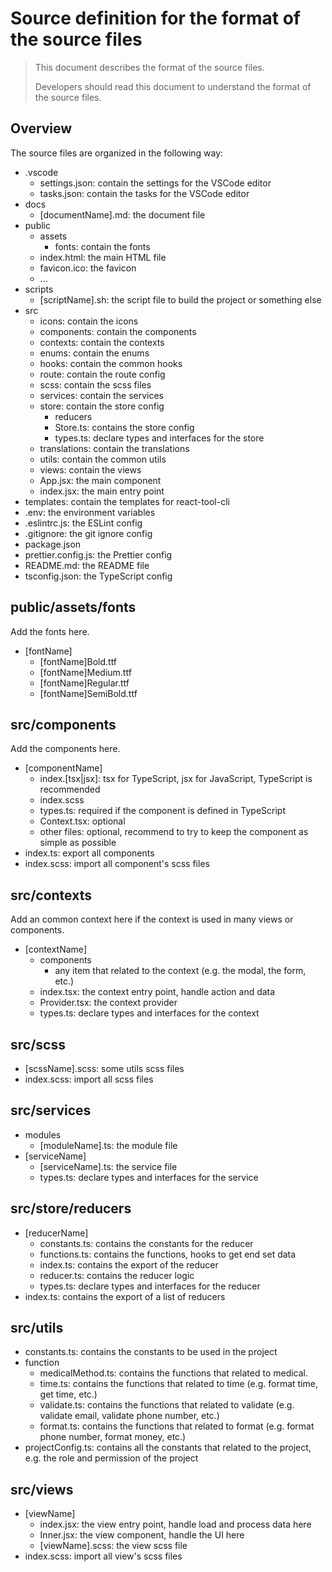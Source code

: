 # Source definition for the format of the source files

> This document describes the format of the source files.
>
> Developers should read this document to understand the format of the source files.

## Overview

The source files are organized in the following way:

-   .vscode
    -   settings.json: contain the settings for the VSCode editor
    -   tasks.json: contain the tasks for the VSCode editor
-   docs
    -   [documentName].md: the document file
-   public
    -   assets
        -   fonts: contain the fonts
    -   index.html: the main HTML file
    -   favicon.ico: the favicon
    -   ...
-   scripts
    -   [scriptName].sh: the script file to build the project or something else
-   src
    -   icons: contain the icons
    -   components: contain the components
    -   contexts: contain the contexts
    -   enums: contain the enums
    -   hooks: contain the common hooks
    -   route: contain the route config
    -   scss: contain the scss files
    -   services: contain the services
    -   store: contain the store config
        -   reducers
        -   Store.ts: contains the store config
        -   types.ts: declare types and interfaces for the store
    -   translations: contain the translations
    -   utils: contain the common utils
    -   views: contain the views
    -   App.jsx: the main component
    -   index.jsx: the main entry point
-   templates: contain the templates for react-tool-cli
-   .env: the environment variables
-   .eslintrc.js: the ESLint config
-   .gitignore: the git ignore config
-   package.json
-   prettier.config.js: the Prettier config
-   README.md: the README file
-   tsconfig.json: the TypeScript config

## public/assets/fonts

Add the fonts here.

-   [fontName]
    -   [fontName]Bold.ttf
    -   [fontName]Medium.ttf
    -   [fontName]Regular.ttf
    -   [fontName]SemiBold.ttf

## src/components

Add the components here.

-   [componentName]
    -   index.[tsx|jsx]: tsx for TypeScript, jsx for JavaScript, TypeScript is recommended
    -   index.scss
    -   types.ts: required if the component is defined in TypeScript
    -   Context.tsx: optional
    -   other files: optional, recommend to try to keep the component as simple as possible
-   index.ts: export all components
-   index.scss: import all component's scss files

## src/contexts

Add an common context here if the context is used in many views or components.

-   [contextName]
    -   components
        -   any item that related to the context (e.g. the modal, the form, etc.)
    -   index.tsx: the context entry point, handle action and data
    -   Provider.tsx: the context provider
    -   types.ts: declare types and interfaces for the context

## src/scss

-   [scssName].scss: some utils scss files
-   index.scss: import all scss files

## src/services

-   modules
    -   [moduleName].ts: the module file
-   [serviceName]
    -   [serviceName].ts: the service file
    -   types.ts: declare types and interfaces for the service

## src/store/reducers

-   [reducerName]
    -   constants.ts: contains the constants for the reducer
    -   functions.ts: contains the functions, hooks to get end set data
    -   index.ts: contains the export of the reducer
    -   reducer.ts: contains the reducer logic
    -   types.ts: declare types and interfaces for the reducer
-   index.ts: contains the export of a list of reducers

## src/utils

-   constants.ts: contains the constants to be used in the project
-   function
    -   medicalMethod.ts: contains the functions that related to medical.
    -   time.ts: contains the functions that related to time (e.g. format time, get time, etc.)
    -   validate.ts: contains the functions that related to validate (e.g. validate email, validate phone number, etc.)
    -   format.ts: contains the functions that related to format (e.g. format phone number, format money, etc.)
-   projectConfig.ts: contains all the constants that related to the project, e.g. the role and permission of the project

## src/views

-   [viewName]
    -   index.jsx: the view entry point, handle load and process data here
    -   Inner.jsx: the view component, handle the UI here
    -   [viewName].scss: the view scss file
-   index.scss: import all view's scss files
